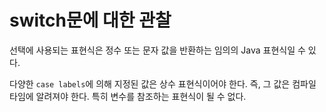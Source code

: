 # switch문에 대한 관찰

선택에 사용되는 표현식은 정수 또는 문자 값을 반환하는 임의의 Java 표현식일 수 있다.

다양한 `case labels`에 의해 지정된 값은 상수 표현식이어야 한다. 즉, 그 값은 컴파일 타임에 알려져야 한다. 특히 변수를 참조하는 표현식이 될 수 없다.